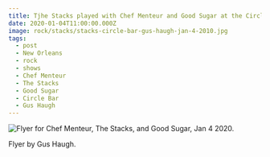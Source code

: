 ```yaml
---
title: Tjhe Stacks played with Chef Menteur and Good Sugar at the Circle Bar.
date: 2020-01-04T11:00:00.000Z
image: rock/stacks/stacks-circle-bar-gus-haugh-jan-4-2010.jpg
tags:
  - post 
  - New Orleans
  - rock
  - shows
  - Chef Menteur
  - The Stacks
  - Good Sugar
  - Circle Bar
  - Gus Haugh
---
```


![Flyer for Chef Menteur, The Stacks, and Good Sugar, Jan 4 2020.](/static/img/rock/stacks/stacks-circle-bar-gus-haugh-jan-4-2010.jpg)

Flyer by Gus Haugh.
